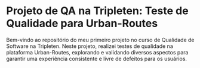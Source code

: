 # Projeto de QA na Tripleten: Teste de Qualidade para Urban-Routes
Bem-vindo ao repositório do meu primeiro projeto no curso de Qualidade de Software na Tripleten. Neste projeto, realizei testes de qualidade na plataforma Urban-Routes, explorando e validando diversos aspectos para garantir uma experiência consistente e livre de defeitos para os usuários.
